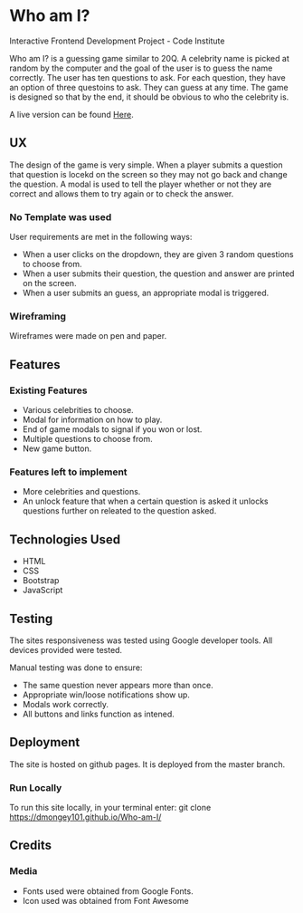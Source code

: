 # Who am I?

Interactive Frontend Development Project - Code Institute

Who am I? is a guessing game similar to 20Q. A celebrity name is picked at random by the computer and the goal of the user is to guess the name correctly.
The user has ten questions to ask. For each question, they have an option of three questoins to ask. They can guess at any time. The game is designed so that by the end, it should be obvious to who the celebrity is.

A live version can be found [Here](https://dmongey101.github.io/Who-am-I/).

## UX

The design of the game is very simple. When a player submits a question that question is locekd on the screen so they may not go back and change the question. 
A modal is used to tell the player whether or not they are correct and allows them to try again or to check the answer. 

### No Template was used

User requirements are met in the following ways:

* When a user clicks on the dropdown, they are given 3 random questions to choose from. 
* When a user submits their question, the question and answer are printed on the screen.
* When a user submits an guess, an appropriate modal is triggered.

### Wireframing
    
Wireframes were made on pen and paper.

## Features

### Existing Features

* Various celebrities to choose.
* Modal for information on how to play.
* End of game modals to signal if you won or lost.
* Multiple questions to choose from.
* New game button.

### Features left to implement

* More celebrities and questions.
* An unlock feature that when a certain question is asked it unlocks questions further on releated to the question asked. 

## Technologies Used

* HTML
* CSS
* Bootstrap
* JavaScript

## Testing

The sites responsiveness was tested using Google developer tools. All devices provided were tested.

Manual testing was done to ensure:

* The same question never appears more than once.
* Appropriate win/loose notifications show up.
* Modals work correctly.
* All buttons and links function as intened.

## Deployment

The site is hosted on github pages.
It is deployed from the master branch.

### Run Locally

To run this site locally, in your terminal enter: git clone https://dmongey101.github.io/Who-am-I/

## Credits

### Media

* Fonts used were obtained from Google Fonts.
* Icon used was obtained from Font Awesome


